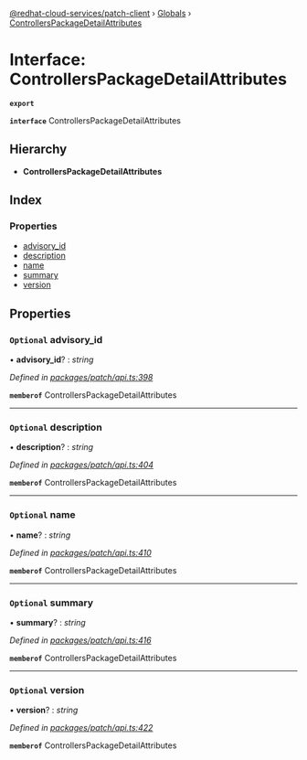 [@redhat-cloud-services/patch-client](../README.md) › [Globals](../globals.md) › [ControllersPackageDetailAttributes](controllerspackagedetailattributes.md)

# Interface: ControllersPackageDetailAttributes

**`export`** 

**`interface`** ControllersPackageDetailAttributes

## Hierarchy

* **ControllersPackageDetailAttributes**

## Index

### Properties

* [advisory_id](controllerspackagedetailattributes.md#optional-advisory_id)
* [description](controllerspackagedetailattributes.md#optional-description)
* [name](controllerspackagedetailattributes.md#optional-name)
* [summary](controllerspackagedetailattributes.md#optional-summary)
* [version](controllerspackagedetailattributes.md#optional-version)

## Properties

### `Optional` advisory_id

• **advisory_id**? : *string*

*Defined in [packages/patch/api.ts:398](https://github.com/RedHatInsights/javascript-clients/blob/6e30b20/packages/patch/api.ts#L398)*

**`memberof`** ControllersPackageDetailAttributes

___

### `Optional` description

• **description**? : *string*

*Defined in [packages/patch/api.ts:404](https://github.com/RedHatInsights/javascript-clients/blob/6e30b20/packages/patch/api.ts#L404)*

**`memberof`** ControllersPackageDetailAttributes

___

### `Optional` name

• **name**? : *string*

*Defined in [packages/patch/api.ts:410](https://github.com/RedHatInsights/javascript-clients/blob/6e30b20/packages/patch/api.ts#L410)*

**`memberof`** ControllersPackageDetailAttributes

___

### `Optional` summary

• **summary**? : *string*

*Defined in [packages/patch/api.ts:416](https://github.com/RedHatInsights/javascript-clients/blob/6e30b20/packages/patch/api.ts#L416)*

**`memberof`** ControllersPackageDetailAttributes

___

### `Optional` version

• **version**? : *string*

*Defined in [packages/patch/api.ts:422](https://github.com/RedHatInsights/javascript-clients/blob/6e30b20/packages/patch/api.ts#L422)*

**`memberof`** ControllersPackageDetailAttributes
